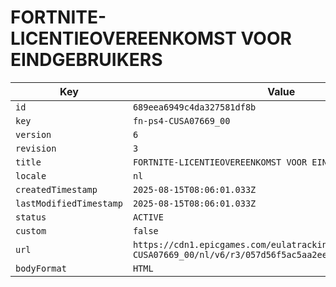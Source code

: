 # FORTNITE-LICENTIEOVEREENKOMST VOOR EINDGEBRUIKERS

| Key | Value |
| --- | ----- |
| `id` | `689eea6949c4da327581df8b` |
| `key` | `fn-ps4-CUSA07669_00` |
| `version` | `6` |
| `revision` | `3` |
| `title` | `FORTNITE-LICENTIEOVEREENKOMST VOOR EINDGEBRUIKERS` |
| `locale` | `nl` |
| `createdTimestamp` | `2025-08-15T08:06:01.033Z` |
| `lastModifiedTimestamp` | `2025-08-15T08:06:01.033Z` |
| `status` | `ACTIVE` |
| `custom` | `false` |
| `url` | `https://cdn1.epicgames.com/eulatracking-download/fn-ps4-CUSA07669_00/nl/v6/r3/057d56f5ac5aa2eec4c7f2a05e234357.pdf` |
| `bodyFormat` | `HTML` |

